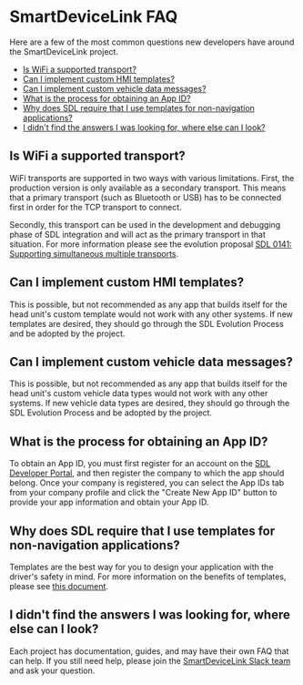 # SmartDeviceLink FAQ
Here are a few of the most common questions new developers have around the SmartDeviceLink project. 

- [Is WiFi a supported transport?](#is-wifi-a-supported-transport?)
- [Can I implement custom HMI templates?](#can-i-implement-custom-hmi-templates?)
- [Can I implement custom vehicle data messages?](#can-i-implement-custom-vehicle-data-messages?)
- [What is the process for obtaining an App ID?](#what-is-the-process-for-obtaining-an-app-id?)
- [Why does SDL require that I use templates for non-navigation applications?](#why_templates?)
- [I didn't find the answers I was looking for, where else can I look?](#i-didn't-find-the-answers-i-was-looking-for,-where-else-can-i-look?)

## Is WiFi a supported transport?<a id="is-wifi-a-supported-transport?"></a>
WiFi transports are supported in two ways with various limitations. First, the production version is only available as a secondary transport. This means that a primary transport (such as Bluetooth or USB) has to be connected first in order for the TCP transport to connect.

Secondly, this transport can be used in the development and debugging phase of SDL integration and will act as the primary transport in that situation. For more information please see the evolution proposal [SDL 0141: Supporting simultaneous multiple transports](https://github.com/smartdevicelink/sdl_evolution/blob/master/proposals/0141-multiple-transports.md).

## Can I implement custom HMI templates?<a id="can-i-implement-custom-hmi-templates?"></a>
This is possible, but not recommended as any app that builds itself for the head unit's custom template would not work with any other systems.  If new templates are desired, they should go through the SDL Evolution Process and be adopted by the project.

## Can I implement custom vehicle data messages?<a id="can-i-implement-custom-vehicle-data-messages?"></a>
This is possible, but not recommended as any app that builds itself for the head unit's custom vehicle data types would not work with any other systems.  If new vehicle data types are desired, they should go through the SDL Evolution Process and be adopted by the project.

## What is the process for obtaining an App ID?<a id="what-is-the-process-for-obtaining-an-app-id?"></a>
To obtain an App ID, you must first register for an account on the [SDL Developer Portal](https://smartdevicelink.com/register/), and then register the company to which the app should belong.  Once your company is registered, you can select the App IDs tab from your company profile and click the "Create New App ID" button to provide your app information and obtain your App ID.

## Why does SDL require that I use templates for non-navigation applications?<a id="why_templates?"></a>
Templates are the best way for you to design your application with the driver's safety in mind.  For more information on the benefits of templates, please see [this document](https://d83tozu1c8tt6.cloudfront.net/media/resources/templates_vs_video_streaming.pdf).

## I didn't find the answers I was looking for, where else can I look?<a id="i-didn't-find-the-answers-i-was-looking-for,-where-else-can-i-look?"></a>
Each project has documentation, guides, and may have their own FAQ that can help. If you still need help, please join the [SmartDeviceLink Slack team](http://slack.smartdevicelink.com/) and ask  your question.
